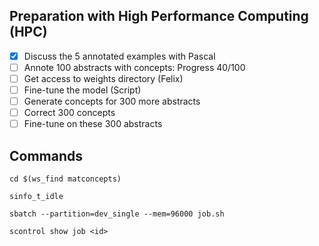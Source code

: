 ## Preparation with High Performance Computing (HPC)

- [x] Discuss the 5 annotated examples with Pascal
- [ ] Annote 100 abstracts with concepts: Progress 40/100
- [ ] Get access to weights directory (Felix)
- [ ] Fine-tune the model (Script)
- [ ] Generate concepts for 300 more abstracts
- [ ] Correct 300 concepts
- [ ] Fine-tune on these 300 abstracts

## Commands

`cd $(ws_find matconcepts)`

`sinfo_t_idle`

`sbatch --partition=dev_single --mem=96000 job.sh`

`scontrol show job <id>`
